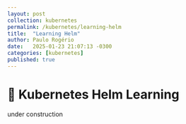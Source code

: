 ```yaml
---
layout: post
collection: kubernetes
permalink: /kubernetes/learning-helm
title:  "Learning Helm"
author: Paulo Rogério
date:   2025-01-23 21:07:13 -0300
categories: [kubernetes]
published: true
---
```


# 🚀 Kubernetes Helm Learning

under construction
